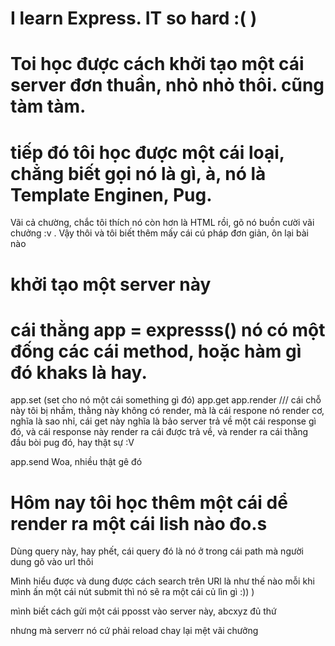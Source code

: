 # I learn Express. IT so hard :( )



# Toi học được cách khởi tạo một cái server đơn thuần, nhỏ nhỏ thôi. cũng tàm tàm. 

# tiếp đó tôi học được một cái loại, chẳng biết gọi nó là gì, à, nó là Template Enginen, Pug. 
Vãi cả chường, chắc tôi thích nó còn hơn là HTML rồi, gõ nó buồn cười vãi chưởng :v 
. Vậy thôi và tôi biết thêm mấy cái cú pháp đơn giản, ôn lại bài nào 

# khởi tạo một server này 
# cái thằng app = expresss()  nó có một đống các cái method, hoặc hàm gì đó khaks là hay. 

app.set (set cho nó một cái something gì đó)
app.get
app.render /// cái chỗ này tôi bị nhầm, thằng này không có render, mà là cái respone nó render cơ, nghĩa là sao nhỉ, cái get này nghĩa là bảo server trả về một cái response gì đó, và cái response này render ra cái được trả về, và render ra cái thằng đầu bòi pug đó, hay thật sự :V 

app.send
Woa, nhiều thật gê đó



# Hôm nay tôi học thêm một cái dể render ra một cái lish nào đo.s 
Dùng query này, 
hay phết, cái query đó là nó ở trong cái path mà người dung gõ vào url thôi

Mình hiểu được và dung được cách search trên URl là như thế nào mỗi khi mình ấn một cái nút submit thì nó sẽ ra một cái củ lìn gì :)) )

mình biết cách gửi một cái pposst vào server này, abcxyz đủ thứ

nhưng mà serverr nó cứ phải reload chay lại mệt vãi chưởng